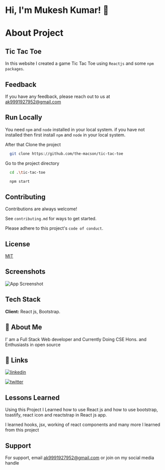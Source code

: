 
# Hi, I'm Mukesh Kumar! 👋

  # About Project
## Tic Tac Toe
In this website I created a game Tic Tac Toe using `Reactjs` and some `npm packages`.
  


## Feedback

If you have any feedback, please reach out to us at ak9991927952@gmail.com

  
## Run Locally
You need `npm` and `node` installed in your local system. if you have not installed then first install `npm` and `node` in your local system.

After that Clone the project

```bash
  git clone https://github.com/the-macson/tic-tac-toe
```

Go to the project directory 

```bash
  cd .\tic-tac-toe
```
```bash
  npm start
```
## Contributing

Contributions are always welcome!

See `contributing.md` for ways to get started.

Please adhere to this project's `code of conduct`.

  
## License

[MIT](https://choosealicense.com/licenses/mit/)

  
## Screenshots

![App Screenshot](https://via.placeholder.com/468x300?text=App+Screenshot+Here)

  
## Tech Stack

**Client:** React js, Bootstrap.

  
## 🚀 About Me
I' am a Full Stack Web developer and Currently Doing CSE Hons. and Enthusiasts in open source

  
## 🔗 Links
[![linkedin](https://img.shields.io/badge/linkedin-0A66C2?style=for-the-badge&logo=linkedin&logoColor=white)](https://www.linkedin.com/in/mukesh-kumar-macson/)

[![twitter](https://img.shields.io/badge/twitter-1DA1F2?style=for-the-badge&logo=twitter&logoColor=white)](https://twitter.com/the_macson)

  
## Lessons Learned
Using this Project I Learned how to use React js and how to use bootstrap, toastify, react icon and reactstrap in React js app.

I learned hooks, jsx, working of react components and many more I learned from this project

  
## Support

For support, email ak9991927952@gmail.com or join on my social media handle 

  

